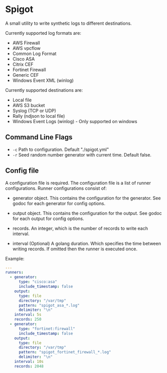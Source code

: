 # Spigot

A small utility to write synthetic logs to different destinations.

Currently supported log formats are:

- AWS Firewall
- AWS vpcflow
- Common Log Format
- Cisco ASA
- Citrix CEF
- Fortinet Firewall
- Generic CEF
- Windows Event XML (winlog)

Currently supported destinations are:

- Local file
- AWS S3 bucket
- Syslog (TCP or UDP)
- Rally (ndjson to local file)
- Windows Event Logs (winlog) - Only supported on windows

## Command Line Flags

- `-c` Path to configuration.  Default "./spigot.yml"
- `-r` Seed random number generator with current time.  Default false.


## Config file

A configuration file is required.  The configuration file is a list of
runner configurations.  Runner configurations consist of:

- generator object.  This contains the configuration for the
  generator.  See godoc for each generator for config options.

- output object.  This contains the configuration for the output.  See
  godoc for each output for config options.

- records.  An integer, which is the number of records to write each
  interval.

- interval (Optional)  A golang duration.  Which specifies the time
  between writing records.  If omitted then the runner is executed
  once.
  
Example:

```yaml
---
runners:
  - generator:
      type: "cisco:asa"
      include_timestamp: false
    output:
      type: file
      directory: "/var/tmp"
      pattern: "spigot_asa_*.log"
      delimiter: "\n"
    interval: 5s
    records: 250
  - generator:
      type: "fortinet:firewall"
      include_timestamp: false
    output:
      type: file
      directory: "/var/tmp"
      pattern: "spigot_fortinet_firewall_*.log"
      delimiter: "\n"
    interval: 10s
    records: 2048
```

